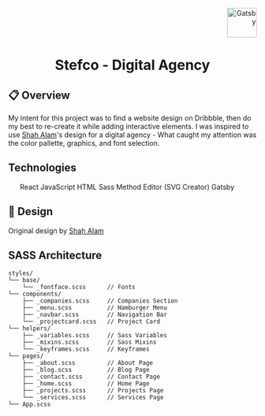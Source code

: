 <p align="right">
  <a href="https://www.gatsbyjs.org">
    <img alt="Gatsby" src="https://www.gatsbyjs.org/monogram.svg" width="60" />
  </a>
</p>
<h1 align="center">
  Stefco - Digital Agency
</h1>

## 📋 Overview

My intent for this project was to find a website design on Dribbble, then do my best to re-create it while adding interactive elements.
I was inspired to use <a class="shah" href="https://dribbble.com/uiuxalam" target="_blank" rel="noopener noreferrer">Shah Alam</a>'s design for a digital agency - What caught my attention was the color pallette, graphics, and font selection.

## Technologies

  <ul>
    React
    JavaScript
    HTML
    Sass
    Method Editor (SVG Creator)
    Gatsby
  </ul>

## 🎨 Design

Original design by <a class="shah" href="https://dribbble.com/uiuxalam" target="_blank" rel="noopener noreferrer">Shah Alam</a>

## SASS Architecture

    styles/
    └── base/
        └── _fontface.scss      // Fonts
    └── components/
        ├── _companies.scss     // Companies Section
        ├── _menu.scss          // Hamburger Menu
        ├── _navbar.scss        // Navigation Bar
        └── _projectcard.scss   // Project Card
    └── helpers/
        ├── _variables.scss     // Sass Variables
        ├── _mixins.scss        // Sass Mixins
        └── _keyframes.scss     // Keyframes
    └── pages/
        ├── _about.scss         // About Page
        ├── _blog.scss          // Blog Page
        ├── _contact.scss       // Contact Page
        ├── _home.scss          // Home Page
        ├── _projects.scss      // Projects Page
        └── _services.scss      // Services Page
    └── App.scss
